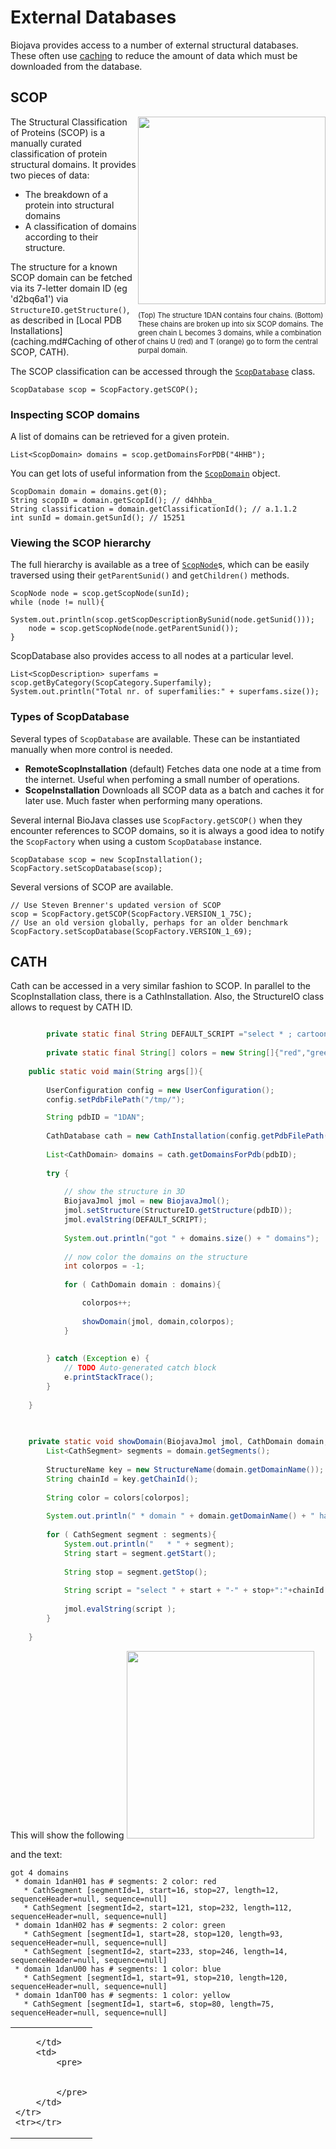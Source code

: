 External Databases
==================

Biojava provides access to a number of external structural databases. These often use [caching](caching.md) to reduce the amount of data which must be downloaded from the database.

SCOP
----

<div style="float:right; margin-left:auto; border: grey 1px;">
	<img src="img/1dan_scop.png" width=300 /><br/>
	<p style="width:300px; font-size:80%;">(Top) The structure 1DAN contains four chains. (Bottom) These chains are broken up into six SCOP domains. The green chain L becomes 3 domains, while a combination of chains U (red) and T (orange) go to form the central purpal domain.</p>
</div>

The Structural Classification of Proteins (SCOP) is a manually curated classification of protein structural domains. It provides two pieces of data:

* The breakdown of a protein into structural domains
* A classification of domains according to their structure.

The structure for a known SCOP domain can be fetched via its 7-letter domain ID (eg 'd2bq6a1') via ```StructureIO.getStructure()```, as described in [Local PDB Installations](caching.md#Caching of other SCOP, CATH).

The SCOP classification can be accessed through the [```ScopDatabase```](http://www.biojava.org/docs/api/org/biojava/bio/structure/scop/ScopDatabase.html) class.

    ScopDatabase scop = ScopFactory.getSCOP();

### Inspecting SCOP domains

A list of domains can be retrieved for a given protein.

    List<ScopDomain> domains = scop.getDomainsForPDB("4HHB");

You can get lots of useful information from the [```ScopDomain```](http://www.biojava.org/docs/api/org/biojava/bio/structure/scop/ScopDomain.html) object. 

    ScopDomain domain = domains.get(0);
    String scopID = domain.getScopId(); // d4hhba_
    String classification = domain.getClassificationId(); // a.1.1.2
    int sunId = domain.getSunId(); // 15251

### Viewing the SCOP hierarchy

The full hierarchy is available as a tree of [```ScopNode```](http://www.biojava.org/docs/api/org/biojava/bio/structure/scop/ScopNode.html)s, which can be easily traversed using their ```getParentSunid()``` and ```getChildren()``` methods.

    ScopNode node = scop.getScopNode(sunId);
    while (node != null){
        System.out.println(scop.getScopDescriptionBySunid(node.getSunid()));
        node = scop.getScopNode(node.getParentSunid());
    }

ScopDatabase also provides access to all nodes at a particular level.

    List<ScopDescription> superfams = scop.getByCategory(ScopCategory.Superfamily);
    System.out.println("Total nr. of superfamilies:" + superfams.size());

### Types of ScopDatabase

Several types of ```ScopDatabase``` are available. These can be instantiated manually when more control is needed.

* __RemoteScopInstallation__ (default) Fetches data one node at a time from the internet. Useful when perfoming a small number of operations.
* __ScopeInstallation__ Downloads all SCOP data as a batch and caches it for later use. Much faster when performing many operations.

Several internal BioJava classes use ```ScopFactory.getSCOP()``` when they encounter references to SCOP domains, so it is always a good idea to notify the ```ScopFactory``` when using a custom ```ScopDatabase``` instance.

    ScopDatabase scop = new ScopInstallation();
    ScopFactory.setScopDatabase(scop);

Several versions of SCOP are available.

    // Use Steven Brenner's updated version of SCOP
    scop = ScopFactory.getSCOP(ScopFactory.VERSION_1_75C);
    // Use an old version globally, perhaps for an older benchmark
    ScopFactory.setScopDatabase(ScopFactory.VERSION_1_69);

CATH
----

Cath can be accessed in a very similar fashion to SCOP. In parallel to the ScopInstallation class, there is a CathInstallation. Also, the StructureIO class allows to request by CATH ID. 

```java

        private static final String DEFAULT_SCRIPT ="select * ; cartoon on; spacefill off; wireframe off; select ligands; wireframe on; spacefill on;";
        
        private static final String[] colors = new String[]{"red","green","blue","yellow"};
    
    public static void main(String args[]){
        
        UserConfiguration config = new UserConfiguration();
        config.setPdbFilePath("/tmp/");

        String pdbID = "1DAN";
        
        CathDatabase cath = new CathInstallation(config.getPdbFilePath());
        
        List<CathDomain> domains = cath.getDomainsForPdb(pdbID);
        
        try {
            
            // show the structure in 3D
            BiojavaJmol jmol = new BiojavaJmol();           
            jmol.setStructure(StructureIO.getStructure(pdbID));         
            jmol.evalString(DEFAULT_SCRIPT);
            
            System.out.println("got " + domains.size() + " domains");
            
            // now color the domains on the structure
            int colorpos = -1;
            
            for ( CathDomain domain : domains){             

                colorpos++;
                
                showDomain(jmol, domain,colorpos);
            }
                
            
        } catch (Exception e) {
            // TODO Auto-generated catch block
            e.printStackTrace();
        } 
        
    }

    
    
    private static void showDomain(BiojavaJmol jmol, CathDomain domain, int colorpos) {
        List<CathSegment> segments = domain.getSegments();
        
        StructureName key = new StructureName(domain.getDomainName());
        String chainId = key.getChainId();
        
        String color = colors[colorpos];
        
        System.out.println(" * domain " + domain.getDomainName() + " has # segments: " + domain.getSegments().size() + " color: " + color);
        
        for ( CathSegment segment : segments){
            System.out.println("   * " + segment);
            String start = segment.getStart();
            
            String stop = segment.getStop();
                        
            String script = "select " + start + "-" + stop+":"+chainId + "; color " + color +";";
            
            jmol.evalString(script );
        }
        
    }
 ```       

This will show the following
<img src="img/cath_1dan.png" width=300 />

and the text:
```            
got 4 domains
 * domain 1danH01 has # segments: 2 color: red
   * CathSegment [segmentId=1, start=16, stop=27, length=12, sequenceHeader=null, sequence=null]
   * CathSegment [segmentId=2, start=121, stop=232, length=112, sequenceHeader=null, sequence=null]
 * domain 1danH02 has # segments: 2 color: green
   * CathSegment [segmentId=1, start=28, stop=120, length=93, sequenceHeader=null, sequence=null]
   * CathSegment [segmentId=2, start=233, stop=246, length=14, sequenceHeader=null, sequence=null]
 * domain 1danU00 has # segments: 1 color: blue
   * CathSegment [segmentId=1, start=91, stop=210, length=120, sequenceHeader=null, sequence=null]
 * domain 1danT00 has # segments: 1 color: yellow
   * CathSegment [segmentId=1, start=6, stop=80, length=75, sequenceHeader=null, sequence=null]
```

<table>
    <tr>
        <td>

        </td>
        <td>
            <pre>


            </pre>
        </td>
    </tr>
    <tr></tr>
</table>

   
